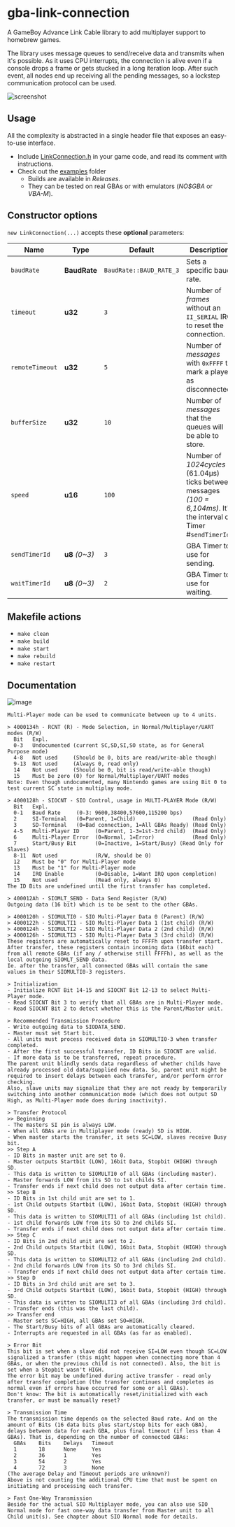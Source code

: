 ﻿# gba-link-connection

A GameBoy Advance Link Cable library to add multiplayer support to homebrew games.

The library uses message queues to send/receive data and transmits when it's possible. As it uses CPU interrupts, the connection is alive even if a console drops a frame or gets stucked in a long iteration loop. After such event, all nodes end up receiving all the pending messages, so a lockstep communication protocol can be used.

![screenshot](https://user-images.githubusercontent.com/1631752/99154109-1d131980-268c-11eb-86b1-7a728f639e5e.png)

## Usage

All the complexity is abstracted in a single header file that exposes an easy-to-use interface.

- Include [LinkConnection.h](lib/LinkConnection.h) in your game code, and read its comment with instructions.
- Check out the [examples](examples) folder
	* Builds are available in *Releases*.
	* They can be tested on real GBAs or with emulators (*NO$GBA* or *VBA-M*).

## Constructor options

`new LinkConnection(...)` accepts these **optional** parameters:

Name | Type | Default | Description
--- | --- | --- | ---
`baudRate` | **BaudRate** | `BaudRate::BAUD_RATE_3` | Sets a specific baud rate.
`timeout` | **u32** | `3` | Number of *frames* without an `II_SERIAL` IRQ to reset the connection.
`remoteTimeout` | **u32** | `5` | Number of *messages* with `0xFFFF` to mark a player as disconnected.
`bufferSize` | **u32** | `10` | Number of *messages* that the queues will be able to store.
`speed` | **u16** | `100` | Number of *1024cycles* (61.04μs) ticks between messages *(100 = 6,104ms)*. It's the interval of Timer #`sendTimerId`.
`sendTimerId` | **u8** *(0~3)* | `3` | GBA Timer to use for sending.
`waitTimerId` | **u8** *(0~3)* | `2` | GBA Timer to use for waiting.

## Makefile actions

- `make clean`
- `make build`
- `make start`
- `make rebuild`
- `make restart`

## Documentation

![image](https://user-images.githubusercontent.com/1631752/97110827-10695a00-16ba-11eb-999a-3262ad6b24d2.png)

```
Multi-Player mode can be used to communicate between up to 4 units.

> 4000134h - RCNT (R) - Mode Selection, in Normal/Multiplayer/UART modes (R/W)
  Bit   Expl.
  0-3   Undocumented (current SC,SD,SI,SO state, as for General Purpose mode)
  4-8   Not used     (Should be 0, bits are read/write-able though)
  9-13  Not used     (Always 0, read only)
  14    Not used     (Should be 0, bit is read/write-able though)
  15    Must be zero (0) for Normal/Multiplayer/UART modes
Note: Even though undocumented, many Nintendo games are using Bit 0 to test current SC state in multiplay mode.

> 4000128h - SIOCNT - SIO Control, usage in MULTI-PLAYER Mode (R/W)
  Bit   Expl.
  0-1   Baud Rate     (0-3: 9600,38400,57600,115200 bps)
  2     SI-Terminal   (0=Parent, 1=Child)                  (Read Only)
  3     SD-Terminal   (0=Bad connection, 1=All GBAs Ready) (Read Only)
  4-5   Multi-Player ID     (0=Parent, 1-3=1st-3rd child)  (Read Only)
  6     Multi-Player Error  (0=Normal, 1=Error)            (Read Only)
  7     Start/Busy Bit      (0=Inactive, 1=Start/Busy) (Read Only for Slaves)
  8-11  Not used            (R/W, should be 0)
  12    Must be "0" for Multi-Player mode
  13    Must be "1" for Multi-Player mode
  14    IRQ Enable          (0=Disable, 1=Want IRQ upon completion)
  15    Not used            (Read only, always 0)
The ID Bits are undefined until the first transfer has completed.

> 400012Ah - SIOMLT_SEND - Data Send Register (R/W)
Outgoing data (16 bit) which is to be sent to the other GBAs.

> 4000120h - SIOMULTI0 - SIO Multi-Player Data 0 (Parent) (R/W)
> 4000122h - SIOMULTI1 - SIO Multi-Player Data 1 (1st child) (R/W)
> 4000124h - SIOMULTI2 - SIO Multi-Player Data 2 (2nd child) (R/W)
> 4000126h - SIOMULTI3 - SIO Multi-Player Data 3 (3rd child) (R/W)
These registers are automatically reset to FFFFh upon transfer start.
After transfer, these registers contain incoming data (16bit each) from all remote GBAs (if any / otherwise still FFFFh), as well as the local outgoing SIOMLT_SEND data.
Ie. after the transfer, all connected GBAs will contain the same values in their SIOMULTI0-3 registers.

> Initialization
- Initialize RCNT Bit 14-15 and SIOCNT Bit 12-13 to select Multi-Player mode.
- Read SIOCNT Bit 3 to verify that all GBAs are in Multi-Player mode.
- Read SIOCNT Bit 2 to detect whether this is the Parent/Master unit.

> Recommended Transmission Procedure
- Write outgoing data to SIODATA_SEND.
- Master must set Start bit.
- All units must process received data in SIOMULTI0-3 when transfer completed.
- After the first successful transfer, ID Bits in SIOCNT are valid.
- If more data is to be transferred, repeat procedure.
The parent unit blindly sends data regardless of whether childs have already processed old data/supplied new data. So, parent unit might be required to insert delays between each transfer, and/or perform error checking.
Also, slave units may signalize that they are not ready by temporarily switching into another communication mode (which does not output SD High, as Multi-Player mode does during inactivity).

> Transfer Protocol
>> Beginning
- The masters SI pin is always LOW.
- When all GBAs are in Multiplayer mode (ready) SD is HIGH.
- When master starts the transfer, it sets SC=LOW, slaves receive Busy bit.
>> Step A
- ID Bits in master unit are set to 0.
- Master outputs Startbit (LOW), 16bit Data, Stopbit (HIGH) through SD.
- This data is written to SIOMULTI0 of all GBAs (including master).
- Master forwards LOW from its SO to 1st childs SI.
- Transfer ends if next child does not output data after certain time.
>> Step B
- ID Bits in 1st child unit are set to 1.
- 1st Child outputs Startbit (LOW), 16bit Data, Stopbit (HIGH) through SD.
- This data is written to SIOMULTI1 of all GBAs (including 1st child).
- 1st child forwards LOW from its SO to 2nd childs SI.
- Transfer ends if next child does not output data after certain time.
>> Step C
- ID Bits in 2nd child unit are set to 2.
- 2nd Child outputs Startbit (LOW), 16bit Data, Stopbit (HIGH) through SD.
- This data is written to SIOMULTI2 of all GBAs (including 2nd child).
- 2nd child forwards LOW from its SO to 3rd childs SI.
- Transfer ends if next child does not output data after certain time.
>> Step D
- ID Bits in 3rd child unit are set to 3.
- 3rd Child outputs Startbit (LOW), 16bit Data, Stopbit (HIGH) through SD.
- This data is written to SIOMULTI3 of all GBAs (including 3rd child).
- Transfer ends (this was the last child).
>> Transfer end
- Master sets SC=HIGH, all GBAs set SO=HIGH.
- The Start/Busy bits of all GBAs are automatically cleared.
- Interrupts are requested in all GBAs (as far as enabled).

> Error Bit
This bit is set when a slave did not receive SI=LOW even though SC=LOW signalized a transfer (this might happen when connecting more than 4 GBAs, or when the previous child is not connected). Also, the bit is set when a Stopbit wasn't HIGH.
The error bit may be undefined during active transfer - read only after transfer completion (the transfer continues and completes as normal even if errors have occurred for some or all GBAs).
Don't know: The bit is automatically reset/initialized with each transfer, or must be manually reset?

> Transmission Time
The transmission time depends on the selected Baud rate. And on the amount of Bits (16 data bits plus start/stop bits for each GBA), delays between data for each GBA, plus final timeout (if less than 4 GBAs). That is, depending on the number of connected GBAs:
  GBAs    Bits    Delays   Timeout
  1       18      None     Yes
  2       36      1        Yes
  3       54      2        Yes
  4       72      3        None
(The average Delay and Timeout periods are unknown?)
Above is not counting the additional CPU time that must be spent on initiating and processing each transfer.

> Fast One-Way Transmission
Beside for the actual SIO Multiplayer mode, you can also use SIO Normal mode for fast one-way data transfer from Master unit to all Child unit(s). See chapter about SIO Normal mode for details.
```
